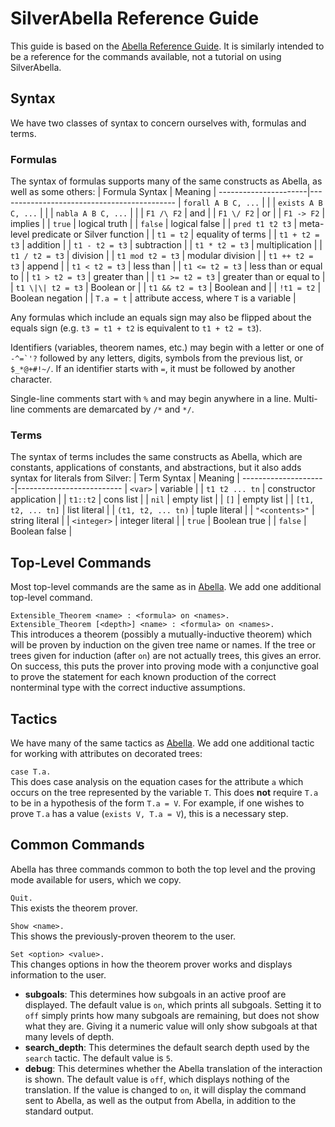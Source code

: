 

# SilverAbella Reference Guide
This guide is based on the [Abella Reference Guide][1].  It is
similarly intended to be a reference for the commands available, not a
tutorial on using SilverAbella.



## Syntax
We have two classes of syntax to concern ourselves with, formulas and
terms.

### Formulas
The syntax of formulas supports many of the same constructs as Abella,
as well as some others:
   | Formula Syntax      | Meaning                                   |
   ----------------------|--------------------------------------------
   | `forall A B C, ...` |                                           |
   | `exists A B C, ...` |                                           |
   | `nabla A B C, ...`  |                                           |
   | `F1 /\ F2`          | and                                       |
   | `F1 \/ F2`          | or                                        |
   | `F1 -> F2`          | implies                                   |
   | `true`              | logical truth                             |
   | `false`             | logical false                             |
   | `pred t1 t2 t3`     | meta-level predicate or Silver function   |
   | `t1 = t2`           | equality of terms                         |
   | `t1 + t2 = t3`      | addition                                  |
   | `t1 - t2 = t3`      | subtraction                               |
   | `t1 * t2 = t3`      | multiplication                            |
   | `t1 / t2 = t3`      | division                                  |
   | `t1 mod t2 = t3`    | modular division                          |
   | `t1 ++ t2 = t3`     | append                                    |
   | `t1 < t2 = t3`      | less than                                 |
   | `t1 <= t2 = t3`     | less than or equal to                     |
   | `t1 > t2 = t3`      | greater than                              |
   | `t1 >= t2 = t3`     | greater than or equal to                  |
   | `t1 \|\| t2 = t3`   | Boolean or                                |
   | `t1 && t2 = t3`     | Boolean and                               |
   | `!t1 = t2`          | Boolean negation                          |
   | `T.a = t`           | attribute access, where `T` is a variable |

Any formulas which include an equals sign may also be flipped about
the equals sign (e.g. `t3 = t1 + t2` is equivalent to `t1 + t2 = t3`).

Identifiers (variables, theorem names, etc.) may begin with a letter
or one of ``-^=`'?`` followed by any letters, digits, symbols from the
previous list, or `$_*@+#!~/`.  If an identifier starts with `=`,
it must be followed by another character.

Single-line comments start with `%` and may begin anywhere in a line.
Multi-line comments are demarcated by `/*` and `*/`.

### Terms
The syntax of terms includes the same constructs as Abella, which are
constants, applications of constants, and abstractions, but it also
adds syntax for literals from Silver:
   | Term Syntax        | Meaning                 |
   ---------------------|--------------------------
   | `<var>`            | variable                |
   | `t1 t2 ... tn`     | constructor application |
   | `t1::t2`           | cons list               |
   | `nil`              | empty list              |
   | `[]`               | empty list              |
   | `[t1, t2, ... tn]` | list literal            |
   | `(t1, t2, ... tn)` | tuple literal           |
   | `"<contents>"`     | string literal          |
   | `<integer>`        | integer literal         |
   | `true`             | Boolean true            |
   | `false`            | Boolean false           |



## Top-Level Commands
Most top-level commands are the same as in [Abella][1].  We add one
additional top-level command.

`Extensible_Theorem <name> : <formula> on <names>.`  
`Extensible_Theorem [<depth>] <name> : <formula> on <names>.`  
This introduces a theorem (possibly a mutually-inductive theorem)
which will be proven by induction on the given tree name or names.
If the tree or trees given for induction (after `on`) are not
actually trees, this gives an error.  On success, this puts the
prover into proving mode with a conjunctive goal to prove the
statement for each known production of the correct nonterminal
type with the correct inductive assumptions.



## Tactics
We have many of the same tactics as [Abella][1]. We add one additional
tactic for working with attributes on decorated trees:

`case T.a.`  
This does case analysis on the equation cases for the attribute `a`
which occurs on the tree represented by the variable `T`.  This does
**not** require `T.a` to be in a hypothesis of the form `T.a = V`.
For example, if one wishes to prove `T.a` has a value
(`exists V, T.a = V`), this is a necessary step.



## Common Commands
Abella has three commands common to both the top level and the proving
mode available for users, which we copy.

`Quit.`  
This exists the theorem prover.

`Show <name>.`  
This shows the previously-proven theorem to the user.

`Set <option> <value>.`  
This changes options in how the theorem prover works and displays
information to the user.
* **subgoals**:  This determines how subgoals in an active proof are
  displayed.  The default value is `on`, which prints all subgoals.
  Setting it to `off` simply prints how many subgoals are remaining,
  but does not show what they are.  Giving it a numeric value will
  only show subgoals at that many levels of depth.
* **search_depth**:  This determines the default search depth used by
  the `search` tactic.  The default value is `5`.
* **debug**:  This determines whether the Abella translation of the
  interaction is shown.  The default value is `off`, which displays
  nothing of the translation.  If the value is changed to `on`, it
  will display the command sent to Abella, as well as the output from
  Abella, in addition to the standard output.



[1]: http://abella-prover.org/reference-guide.html

